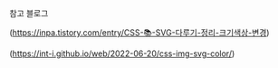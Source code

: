 참고 블로그

(https://inpa.tistory.com/entry/CSS-📚-SVG-다루기-정리-크기색상-변경)

(https://int-i.github.io/web/2022-06-20/css-img-svg-color/)
